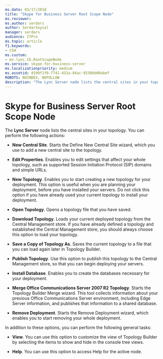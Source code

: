 ```yaml
---
ms.date: 03/17/2018
title: "Skype for Business Server Root Scope Node"
ms.reviewer: 
ms.author: serdars
author: SerdarSoysal
manager: serdars
audience: ITPro
ms.topic: article
f1.keywords:
- CSH
ms.custom:
- ms.lync.tb.RootScopeNode
ms.service: skype-for-business-server
ms.localizationpriority: medium
ms.assetid: d190f1f0-7741-432a-84ac-9530bb00abef
ROBOTS: NOINDEX, NOFOLLOW
description: "The Lync Server node lists the central sites in your topology. You can perform the following actions:"
---
```


# Skype for Business Server Root Scope Node
 
The **Lync Server** node lists the central sites in your topology. You can perform the following actions:
  
- **New Central Site**. Starts the Define New Central Site wizard, which you use to add a new central site to the topology.
    
- **Edit Properties**. Enables you to edit settings that affect your whole topology, such as supported Session Initiation Protocol (SIP) domains and simple URLs.
    
- **New Topology**. Enables you to start creating a new topology for your deployment. This option is useful when you are planning your deployment, before you have installed your servers. Do not click this option if you have already used your current topology to install your deployment.
    
- **Open Topology**. Opens a topology file that you have saved.
    
- **Download Topology**. Loads your current deployed topology from the Central Management store. If you have already defined a topology and established the Central Management store, you should always choose this option to load your topology.
    
- **Save a Copy of Topology As**. Saves the current topology to a file that you can load again later in Topology Builder.
    
- **Publish Topology**. Use this option to publish this topology to the Central Management store, so that you can begin deploying your servers.
    
- **Install Database**. Enables you to create the databases necessary for your deployment.
    
- **Merge Office Communications Server 2007 R2 Topology**. Starts the Topology Builder Merge wizard. This tool collects information about your previous Office Communications Server environment, including Edge Server information, and publishes that information to a shared database. 
    
- **Remove Deployment**. Starts the Remove Deployment wizard, which enables you to start removing your whole deployment.
    
In addition to these options, you can perform the following general tasks:
  
- **View**. You can use this option to customize the view of Topology Builder by selecting the items to show and hide in the console tree views.
    
- **Help**. You can use this option to access Help for the active node.
    



